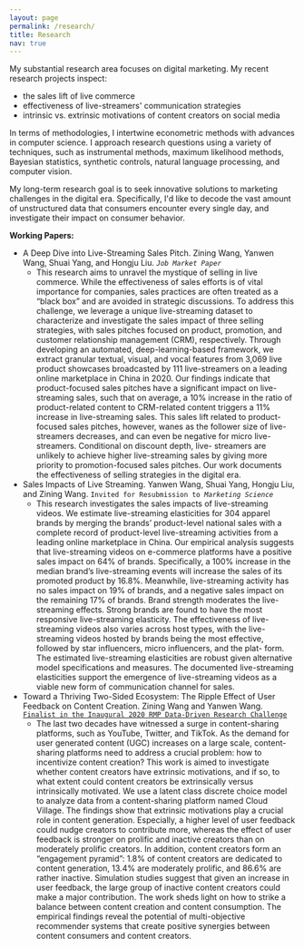 ```yaml
---
layout: page
permalink: /research/
title: Research
nav: true
---
```

My substantial research area focuses on digital marketing. My recent research projects inspect:
- the sales lift of live commerce
- effectiveness of live-streamers' communication strategies
- intrinsic vs. extrinsic motivations of content creators on social media

In terms of methodologies, I intertwine econometric methods with advances in computer science. I approach research questions using a variety of techniques, such as instrumental methods, maximum likelihood methods, Bayesian statistics, synthetic controls, natural language processing, and computer vision.

My long-term research goal is to seek innovative solutions to marketing challenges in the digital era. Specifically, I'd like to decode the vast amount of unstructured data that consumers encounter every single day, and investigate their impact on consumer behavior.

**Working Papers:**
- A Deep Dive into Live-Streaming Sales Pitch. Zining Wang, Yanwen Wang, Shuai Yang, and Hongju Liu.
*`Job Market Paper`*
  - This research aims to unravel the mystique of selling in live commerce. While the effectiveness of sales efforts is of vital importance for companies, sales practices are often treated as a “black box” and are avoided in strategic discussions. To address this challenge, we leverage a unique live-streaming dataset to characterize and investigate the sales impact of three selling strategies, with sales pitches focused on product, promotion, and customer relationship management (CRM), respectively. Through developing an automated, deep-learning-based framework, we extract granular textual, visual, and vocal features from 3,069 live product showcases broadcasted by 111 live-streamers on a leading online marketplace in China in 2020. Our findings indicate that product-focused sales pitches have a significant impact on live-streaming sales, such that on average, a 10% increase in the ratio of product-related content to CRM-related content triggers a 11% increase in live-streaming sales. This sales lift related to product-focused sales pitches, however, wanes as the follower size of live-streamers decreases, and can even be negative for micro live-streamers. Conditional on discount depth, live- streamers are unlikely to achieve higher live-streaming sales by giving more priority to promotion-focused sales pitches. Our work documents the effectiveness of selling strategies in the digital era.
- Sales Impacts of Live Streaming. Yanwen Wang, Shuai Yang, Hongju Liu, and Zining Wang. `Invited for Resubmission to`*` Marketing Science`*
  - This research investigates the sales impacts of live-streaming videos. We estimate live-streaming elasticities for 304 apparel brands by merging the brands’ product-level national sales with a complete record of product-level live-streaming activities from a leading online marketplace in China. Our empirical analysis suggests that live-streaming videos on e-commerce platforms have a positive sales impact on 64% of brands. Specifically, a 100% increase in the median brand’s live-streaming events will increase the sales of its promoted product by 16.8%. Meanwhile, live-streaming activity has no sales impact on 19% of brands, and a negative sales impact on the remaining 17% of brands. Brand strength moderates the live-streaming effects. Strong brands are found to have the most responsive live-streaming elasticity. The effectiveness of live-streaming videos also varies across host types, with the live-streaming videos hosted by brands being the most effective, followed by star influencers, micro influencers, and the plat- form. The estimated live-streaming elasticities are robust given alternative model specifications and measures. The documented live-streaming elasticities support the emergence of live-streaming videos as a viable new form of communication channel for sales.
- Toward a Thriving Two-Sided Ecosystem: The Ripple Effect of User Feedback on Content Creation. Zining Wang and Yanwen Wang. [`Finalist in the Inaugural 2020 RMP Data-Driven Research Challenge`](https://connect.informs.org/communities/community-home/digestviewer/viewthread?GroupId=469&MessageKey=00e71c98-3c85-4b72-8064-d91b7456e1bd&CommunityKey=1d5653fa-85c8-46b3-8176-869b140e5e3c&tab=digestviewer)
  - The last two decades have witnessed a surge in content-sharing platforms, such as YouTube, Twitter, and TikTok. As the demand for user generated content (UGC) increases on a large scale, content-sharing platforms need to address a crucial problem: how to incentivize content creation? This work is aimed to investigate whether content creators have extrinsic motivations, and if so, to what extent could content creators be extrinsically versus intrinsically motivated. We use a latent class discrete choice model to analyze data from a content-sharing platform named Cloud Village. The findings show that extrinsic motivations play a crucial role in content generation. Especially, a higher level of user feedback could nudge creators to contribute more, whereas the effect of user feedback is stronger on prolific and inactive creators than on moderately prolific creators. In addition, content creators form an “engagement pyramid”: 1.8% of content creators are dedicated to content generation, 13.4% are moderately prolific, and 86.6% are rather inactive. Simulation studies suggest that given an increase in user feedback, the large group of inactive content creators could make a major contribution. The work sheds light on how to strike a balance between content creation and content consumption. The empirical findings reveal the potential of multi-objective recommender systems that create positive synergies between content consumers and content creators.
